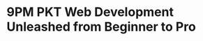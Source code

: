 # 9PM PKT Web Development Unleashed from Beginner to Pro

<!-- - ## Week 1

   1. [Day 1](https://www.facebook.com/iCodeguru/videos/1356852915737911)
   2. [Day 2](https://www.facebook.com/iCodeguru/videos/994301895924454)
   3. [Day 3](https://www.facebook.com/iCodeguru/videos/1140582220856643)
   4. [Day 4](https://www.facebook.com/iCodeguru/videos/953312003451864)
   5. [Day 5]() -->

<!-- - ## Week 

   1. [Day 1]()
   2. [Day 2]()
   3. [Day 3]()
   4. [Day 4]()
   5. [Day 5]() -->